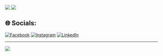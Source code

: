 
![](https://github-readme-stats.vercel.app/api/top-langs/?username=Vihu001&theme=dark&hide_border=false&include_all_commits=false&count_private=false&layout=compact)
![](https://github-readme-streak-stats.herokuapp.com/?user=Vihu001&theme=dark&hide_border=false)<br/>

## 🌐 Socials:
[![Facebook](https://img.shields.io/badge/Facebook-%231877F2.svg?logo=Facebook&logoColor=white)](https://facebook.com/https://www.facebook.com/viktor.hurtig) [![Instagram](https://img.shields.io/badge/Instagram-%23E4405F.svg?logo=Instagram&logoColor=white)](https://instagram.com/https://www.instagram.com/vihu_1994/) [![LinkedIn](https://img.shields.io/badge/LinkedIn-%230077B5.svg?logo=linkedin&logoColor=white)](https://linkedin.com/in/https://www.linkedin.com/in/viktor-hurtig-330547216/) 


---
[![](https://visitcount.itsvg.in/api?id=Vihu001&icon=0&color=2)](https://visitcount.itsvg.in)


<!-- Proudly created with GPRM ( https://gprm.itsvg.in ) -->
